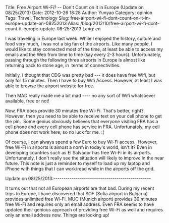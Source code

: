 Title: Free Airport Wi-Fi? -- Don't Count on It in Europe (Update on 08/25/2013)
Date: 2012-10-26 18:28
Author: Yunyao
Category: opinion
Tags: Travel, Technology
Slug: free-airport-wi-fi-dont-count-on-it-in-europe-update-on-08252013
Alias: /blog/2012/10/free-airport-wi-fi-dont-count-it-europe-update-08-25-2013
Lang: en

I was traveling in Europe last week. While I enjoyed the history, culture and food very much, I was not a big fan of the airports. Like many people, I would like to stay connected most of the time, at least be able to access my emails and the Web from time to time (say every 2-3 hours). Unfortunately, passing through the following three airports in Europe is almost like returning back to stone age, in  terms of connectivities.

Initially, I thought that CDG was pretty bad --- it does have free Wifi, but only for 15 minutes. Then I have to buy Wifi Access. However, at least I was able to browse the airport website for free. 


Then MAD really made me a bit mad ---- no any sort of Wifi whatsoever available, free or not!

Now, FRA does provide 30 minutes free Wi-Fi. That's better, right? However, then you need to be able to receive text on your cell phone to get the pin.  Some genius obviously believes that everyone visiting FRA has a cell phone and every cell phone has service in FRA. Unfortunately, my cell phone does not work here; so no luck for me. :(  

Of course, I can always spend a few Euro to buy Wi-Fi access.  However, free Wi-Fi in airports is almost a norm in today's world, isn't it? Even in developing countries such as El Salvador has free Wi-Fi in its airports.  Unfortunately, I don't really see the situation will likely to improve in the near future. This note is just a reminder to myself to load up my laptop and iPhone with things that I can work/read while in the airports off the grid.

  
Update on 08/25/2013:------------------------------------------------

It turns out that not all European airports are that bad. During my recent trips to Europe, I have discovered that SOF (Sofia airport in Bulgaria) provides unlimited free Wi-Fi. MUC (Munich airport) provides 30 minutes free Wi-Fi and requires only an email address. Even FRA seems to have updated their genious approach of providing free Wi-Fi as well and requires only an email address now. Things are looking up!  
